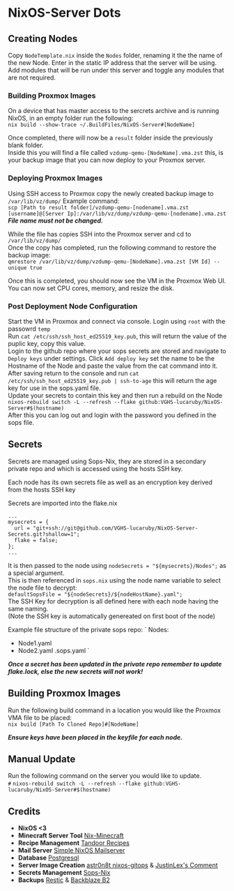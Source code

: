 # NixOS-Server Dots

## Creating Nodes
Copy `NodeTemplate.nix` inside the `Nodes` folder, renaming it the the name of the new Node.
Enter in the static IP address that the server will be using.
Add modules that will be run under this server and toggle any modules that are not required.

### Building Proxmox Images
On a device that has master access to the sercrets archive and is running NixOS, in an empty folder run the following:<br>
`nix build --show-trace ~/.BuildFiles/NixOS-Server#[NodeName]`<br>

Once completed, there will now be a `result` folder inside the previously blank folder.<br>
Inside this you will find a file called `vzdump-qemu-[NodeName].vma.zst` this, is your backup image that you can now deploy to your Proxmox server.

### Deploying Proxmox Images
Using SSH access to Proxmox copy the newly created backup image to `/var/lib/vz/dump/` Example command:<br>
`scp [Path to result folder]/vzdump-qemu-[nodename].vma.zst [username]@[Server Ip]:/var/lib/vz/dump/vzdump-qemu-[nodename].vma.zst`<br>
***File name must not be changed.***<br>

While the file has copies SSH into the Proxmox server and cd to `/var/lib/vz/dump/`<br>
Once the copy has completed, run the following command to restore the backup image:<br>
`qmrestore /var/lib/vz/dump/vzdump-qemu-[NodeName].vma.zst [VM Id] --unique true`

Once this is completed, you should now see the VM in the Proxmox Web UI. You can now set CPU cores, memory, and resize the disk. 


### Post Deployment Node Configuration
Start the VM in Proxmox and connect via console. Login using `root` with the passowrd `temp` <br>
Run `cat /etc/ssh/ssh_host_ed25519_key.pub`, this will return the value of the puplic key, copy this value. <br>
Login to the github repo where your sops secrets are stored and navigate to `Deploy keys` under settings. Click `Add deploy key` set the name to be the Hostname of the Node and paste the value from the cat command into it.<br>
After saving return to the console and run `cat /etc/ssh/ssh_host_ed25519_key.pub | ssh-to-age` this will return the age key for use in the sops.yaml file. <br>
Update your secrets to contain this key and then run a rebuild on the Node `nixos-rebuild switch -L --refresh --flake github:VGHS-lucaruby/NixOS-Server#$(hostname)` <br>
After this you can log out and login with the password you defined in the sops file. <br>

## Secrets
Secrets are managed using Sops-Nix, they are stored in a secondary private repo and which is accessed using the hosts SSH key.

Each node has its own secrets file as well as an encryption key derived from the hosts SSH key

Secrets are imported into the flake.nix
```
...
mysecrets = {
  url = "git+ssh://git@github.com/VGHS-lucaruby/NixOS-Server-Secrets.git?shallow=1";
  flake = false;
};
...
```
It is then passed to the node using `nodeSecrets = "${mysecrets}/Nodes";` as a special argument. <br>
This is then referenced in `sops.nix` using the node name variable to select the node file to decrypt:<br>
`defaultSopsFile = "${nodeSecrets}/${nodeHostName}.yaml";`<br>
The SSH Key for decryption is all defined here with each node having the same naming.<br>(Note the SSH key is automatically genereated on first boot of the node)

Example file structure of the private sops repo:
`
Nodes:
- Node1.yaml
- Node2.yaml
.sops.yaml
`

***Once a secret has been updated in the private repo remember to update flake.lock, else the new secrets will not work!***

## Building Proxmox Images
Run the following build command in a location you would like the Proxmox VMA file to be placed:<br>
`nix build [Path To Cloned Repo]#[NodeName]`

***Ensure keys have been placed in the keyfile for each node.***

## Manual Update
Run the following command on the server you would like to update.<br>
`#` `nixos-rebuild switch -L --refresh --flake github:VGHS-lucaruby/NixOS-Server#$(hostname)`

## Credits
- **NixOS <3**
- **Minecraft Server Tool** [Nix-Minecraft](https://github.com/Infinidoge/nix-minecraft)
- **Recipe Management** [Tandoor Recipes](https://tandoor.dev)
- **Mail Server** [Simple NixOS Mailserver](https://gitlab.com/simple-nixos-mailserver/nixos-mailserver)
- **Database** [Postgresql](https://www.postgresql.org)
- **Server Image Creation** [astr0n8t nixos-gitops](https://github.com/astr0n8t/nixos-gitops) & [JustinLex's Comment](https://github.com/nix-community/nixos-generators/issues/193#issuecomment-1937095713)
- **Secrets Management** [Sops-Nix](https://github.com/Mic92/sops-nix)
- **Backups** [Restic](https://restic.net) & [Backblaze B2](https://www.backblaze.com/cloud-storage)